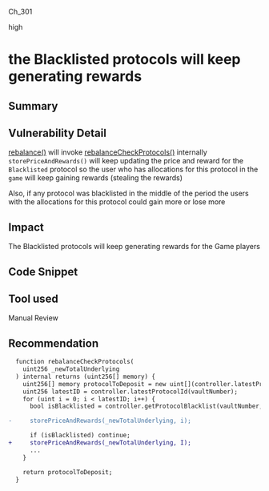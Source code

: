 Ch_301

high

# the Blacklisted protocols will keep generating rewards

## Summary

## Vulnerability Detail
[rebalance()](https://github.com/sherlock-audit/2023-01-derby/blob/main/derby-yield-optimiser/contracts/Vault.sol#L135-L154) will invoke [rebalanceCheckProtocols()](https://github.com/sherlock-audit/2023-01-derby/blob/main/derby-yield-optimiser/contracts/Vault.sol#L178-L203) internally 
`storePriceAndRewards()`  will keep updating the price and reward for the `Blacklisted` protocol so the user who has allocations for this protocol in the `game` will keep gaining rewards (stealing the rewards)

Also, if any protocol was blacklisted in the middle of the period the users with the allocations for this protocol could gain more or lose more

## Impact
The Blacklisted protocols will keep generating rewards for the Game players 

## Code Snippet

## Tool used

Manual Review

## Recommendation
```diff
  function rebalanceCheckProtocols(
    uint256 _newTotalUnderlying
  ) internal returns (uint256[] memory) {
    uint256[] memory protocolToDeposit = new uint[](controller.latestProtocolId(vaultNumber));
    uint256 latestID = controller.latestProtocolId(vaultNumber);
    for (uint i = 0; i < latestID; i++) {
      bool isBlacklisted = controller.getProtocolBlacklist(vaultNumber, i);

-     storePriceAndRewards(_newTotalUnderlying, i);

      if (isBlacklisted) continue;
+     storePriceAndRewards(_newTotalUnderlying, I);
      ...
    }

    return protocolToDeposit;
  }
```